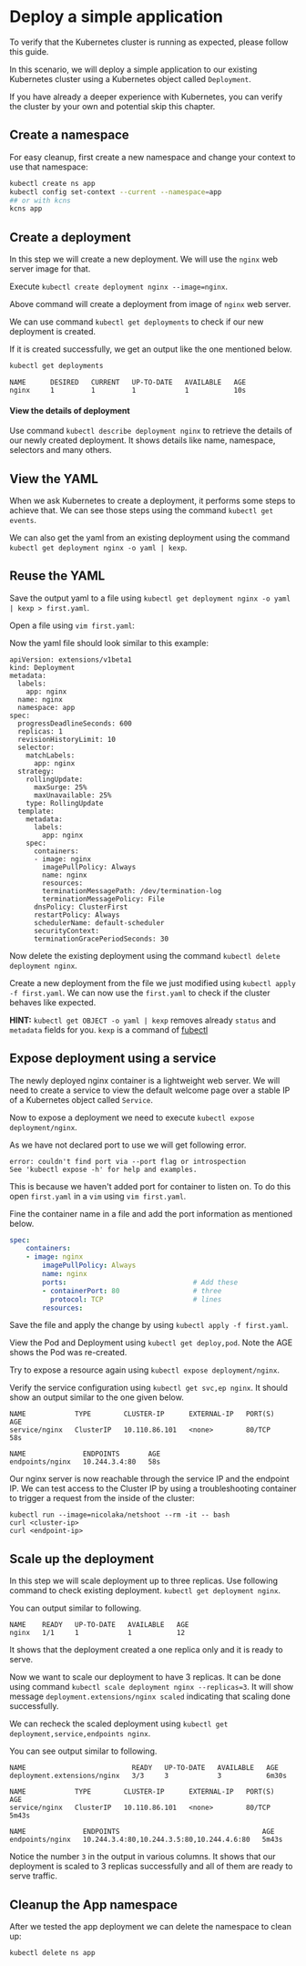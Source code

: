 # Deploy a simple application

To verify that the Kubernetes cluster is running as expected, please follow this guide.

In this scenario, we will deploy a simple application to our existing Kubernetes cluster using a Kubernetes object called `Deployment`.

If you have already a deeper experience with Kubernetes, you can verify the cluster by your own and potential skip this chapter.

## Create a namespace

For easy cleanup, first create a new namespace and change your context to use that namespace:
```bash
kubectl create ns app
kubectl config set-context --current --namespace=app
## or with kcns
kcns app
```

## Create a deployment
In this step we will create a new deployment. We will use the `nginx` web server image for that.

Execute `kubectl create deployment nginx --image=nginx`.

Above command will create a deployment from image of `nginx` web server.

We can use command `kubectl get deployments` to check if our new deployment is created.

If it is created successfully, we get an output like the one mentioned below.

```bash
kubectl get deployments
```
```
NAME      DESIRED   CURRENT   UP-TO-DATE   AVAILABLE   AGE
nginx     1         1         1            1           10s
```

#### View the details of deployment

Use command `kubectl describe deployment nginx` to retrieve the details of our newly created deployment. It shows details like name, namespace, selectors and many others.

## View the YAML

When we ask Kubernetes to create a deployment, it performs some steps to achieve that. We can see those steps using the command `kubectl get events`.

We can also get the yaml from an existing deployment using the command `kubectl get deployment nginx -o yaml | kexp`.

## Reuse the YAML

Save the output yaml to a file using `kubectl get deployment nginx -o yaml | kexp > first.yaml`.

Open a file using `vim first.yaml`:

Now the yaml file should look similar to this example:
```
apiVersion: extensions/v1beta1
kind: Deployment
metadata:
  labels:
    app: nginx
  name: nginx
  namespace: app
spec:
  progressDeadlineSeconds: 600
  replicas: 1
  revisionHistoryLimit: 10
  selector:
    matchLabels:
      app: nginx
  strategy:
    rollingUpdate:
      maxSurge: 25%
      maxUnavailable: 25%
    type: RollingUpdate
  template:
    metadata:
      labels:
        app: nginx
    spec:
      containers:
      - image: nginx
        imagePullPolicy: Always
        name: nginx
        resources: 
        terminationMessagePath: /dev/termination-log
        terminationMessagePolicy: File
      dnsPolicy: ClusterFirst
      restartPolicy: Always
      schedulerName: default-scheduler
      securityContext: 
      terminationGracePeriodSeconds: 30
```

Now delete the existing deployment using the command `kubectl delete deployment nginx`.

Create a new deployment from the file we just modified using `kubectl apply -f first.yaml`. We can now use the `first.yaml` to check if the cluster behaves like expected. 

**HINT:** `kubectl get OBJECT -o yaml | kexp` removes already `status` and `metadata` fields for you. `kexp` is a command of [fubectl](https://github.com/kubermatic/fubectl)

## Expose deployment using a service

The newly deployed nginx container is a lightweight web server. We will need to create a service to view the default welcome page over a stable IP of a Kubernetes object called `Service`.

Now to expose a deployment we need to execute `kubectl expose deployment/nginx`.

As we have not declared port to use we will get following error.

```
error: couldn't find port via --port flag or introspection
See 'kubectl expose -h' for help and examples.
```

This is because we haven't added port for container to listen on. To do this open `first.yaml` in a `vim` using `vim first.yaml`.

Fine the container name in a file and add the port information as mentioned below.

```yaml
spec:
    containers:
    - image: nginx
        imagePullPolicy: Always
        name: nginx
        ports:                               # Add these
        - containerPort: 80                  # three
          protocol: TCP                      # lines
        resources: 
```

Save the file and apply the change by using `kubectl apply -f first.yaml`.

View the Pod and Deployment using `kubectl get deploy,pod`. Note the AGE shows the Pod was re-created.

Try to expose a resource again using `kubectl expose deployment/nginx`.

Verify the service configuration using `kubectl get svc,ep nginx`. It should show an output similar to the one given below.

```
NAME            TYPE        CLUSTER-IP      EXTERNAL-IP   PORT(S)   AGE
service/nginx   ClusterIP   10.110.86.101   <none>        80/TCP    58s

NAME              ENDPOINTS       AGE
endpoints/nginx   10.244.3.4:80   58s
```
Our nginx server is now reachable through the service IP and the endpoint IP. We can test access to the Cluster IP by using a troubleshooting container to trigger a request from the inside of the cluster:
```
kubectl run --image=nicolaka/netshoot --rm -it -- bash
curl <cluster-ip>
curl <endpoint-ip>
```

## Scale up the deployment 

In this step we will scale deployment up to three replicas. Use following command to check existing deployment.
`kubectl get deployment nginx`.

You can output similar to following.
```
NAME    READY   UP-TO-DATE   AVAILABLE   AGE
nginx   1/1     1            1           12
```

It shows that the deployment created a one replica only and it is ready to serve.

Now we want to scale our deployment to have 3 replicas. It can be done using command `kubectl scale deployment nginx --replicas=3`. It will show message `deployment.extensions/nginx scaled` indicating that scaling done successfully.

We can recheck the scaled deployment using `kubectl get deployment,service,endpoints nginx`.

You can see output similar to following.
```
NAME                          READY   UP-TO-DATE   AVAILABLE   AGE
deployment.extensions/nginx   3/3     3            3           6m30s

NAME            TYPE        CLUSTER-IP      EXTERNAL-IP   PORT(S)   AGE
service/nginx   ClusterIP   10.110.86.101   <none>        80/TCP    5m43s

NAME              ENDPOINTS                                   AGE
endpoints/nginx   10.244.3.4:80,10.244.3.5:80,10.244.4.6:80   5m43s
```

Notice the number `3` in the output in various columns. It shows that our deployment is scaled to 3 replicas successfully and all of them are ready to serve traffic.

## Cleanup the App namespace

After we tested the app deployment we can delete the namespace to clean up:
```bash
kubectl delete ns app
```
